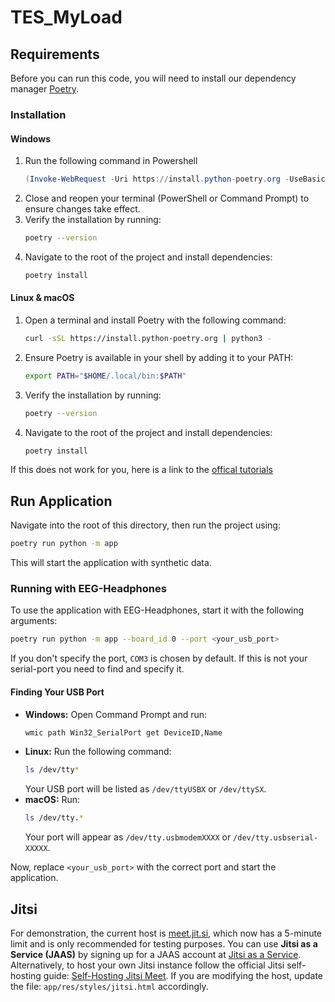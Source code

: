 # TES_MyLoad

## Requirements

Before you can run this code, you will need to install our dependency manager [Poetry](https://python-poetry.org/docs/).

### Installation

#### Windows
1. Run the following command in Powershell 
   ```powershell
   (Invoke-WebRequest -Uri https://install.python-poetry.org -UseBasicParsing).Content | py -
   ```
3. Close and reopen your terminal (PowerShell or Command Prompt) to ensure changes take effect.
4. Verify the installation by running:
   ```sh
   poetry --version
   ```
5. Navigate to the root of the project and install dependencies:
   ```sh
   poetry install
   ```

#### Linux & macOS
1. Open a terminal and install Poetry with the following command:
   ```sh
   curl -sSL https://install.python-poetry.org | python3 -
   ```
2. Ensure Poetry is available in your shell by adding it to your PATH:
   ```sh
   export PATH="$HOME/.local/bin:$PATH"
   ```
3. Verify the installation by running:
   ```sh
   poetry --version
   ```
4. Navigate to the root of the project and install dependencies:
   ```sh
   poetry install
   ```

If this does not work for you, here is a link to the [offical tutorials](https://python-poetry.org/docs/)

## Run Application

Navigate into the root of this directory, then run the project using:
```sh
poetry run python -m app
```

This will start the application with synthetic data. 

### Running with EEG-Headphones
To use the application with EEG-Headphones, start it with the following arguments:
```sh
poetry run python -m app --board_id 0 --port <your_usb_port>
```

If you don't specify the port, `COM3` is chosen by default. If this is not your serial-port you need to find and specify it.

#### Finding Your USB Port

- **Windows:** Open Command Prompt and run:
  ```sh
  wmic path Win32_SerialPort get DeviceID,Name
  ```
- **Linux:** Run the following command:
  ```sh
  ls /dev/tty*
  ```
  Your USB port will be listed as `/dev/ttyUSBX` or `/dev/ttySX`.
- **macOS:** Run:
  ```sh
  ls /dev/tty.*
  ```
  Your port will appear as `/dev/tty.usbmodemXXXX` or `/dev/tty.usbserial-XXXXX`.

Now, replace `<your_usb_port>` with the correct port and start the application.

## Jitsi

For demonstration, the current host is [meet.jit.si](https://meet.jit.si), which now has a 5-minute limit and is only recommended for testing purposes. 
You can use **Jitsi as a Service (JAAS)** by signing up for a JAAS account at [Jitsi as a Service](https://jaas.8x8.vc/).
Alternatively, to host your own Jitsi instance follow the official Jitsi self-hosting guide: [Self-Hosting Jitsi Meet](https://jitsi.github.io/handbook/docs/devops-guide/devops-guide-start).
If you are modifying the host, update the file: `app/res/styles/jitsi.html` accordingly.